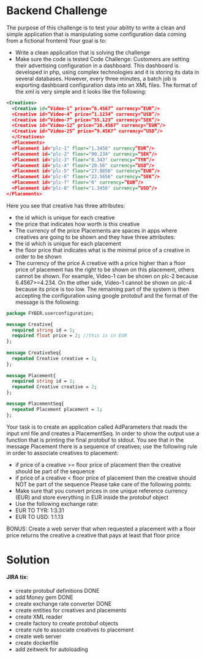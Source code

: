 # Backend Challenge
The purpose of this challenge is to test your ability to write a clean and simple application that is
manipulating some configuration data coming from a fictional frontend
Your goal is to:
- Write a clean application that is solving the challenge
- Make sure the code is tested
  Code Challenge: Customers are setting their advertising configuration in a dashboard. This
  dashboard is developed in php, using complex technologies and it is storing its data in several
  databases. However, every three minutes, a batch job is exporting dashboard configuration data
  into an XML files. The format of the xml is very simple and it looks like the following:

```XML
<Creatives>
  <Creative id=”Video-1” price=”6.4567” currency=”EUR”/>
  <Creative id=”Video-4” price=”1.1234” currency=”USD”/>
  <Creative id=”Video-7” price=”55.123” currency=”SEK”/>
  <Creative id=”Video-12” price=”16.4567” currency=”EUR”/>
  <Creative id=”Video-25” price=”9.4567” currency=”USD”/>
  </Creatives>
  <Placements>
  <Placement id="plc-1" floor="1.3456" currency”EUR”/>
  <Placement id="plc-2" floor="90.234" currency=”SEK”/>
  <Placement id="plc-3" floor="8.343" currency=”TYR”/>
  <Placement id="plc-4" floor="20.56" currency=”USD”/>
  <Placement id="plc-5" floor="27.9856" currency=”EUR”/>
  <Placement id="plc-6" floor="22.5656" currency=”SEK”/>
  <Placement id="plc-7" floor="0" currency=”EUR”/>
  <Placement id="plc-8" floor="1.3456" currency=”USD”/>
</Placements>
```

Here you see that creative has three attributes:
- the id which is unique for each creative
- the price that indicates how worth is this creative
- The currency of the price
  Placements are spaces in apps where creatives are going to be shown and they have three attributes:
- the id which is unique for each placement
- the floor price that indicates what is the minimal price of a creative in order to be shown
- The currency of the price
  A creative with a price higher than a floor price of placement has the right to be shown on this placement,
  others cannot be shown. For example, Video-1 can be shown on plc-2 because 6.4567>=4.234.
  On the other side, Video-1 cannot be shown on plc-4 because its price is too low.
  The remaining part of the system is then accepting the configuration using google protobuf and the format
  of the message is the following:

```protobuf
package FYBER.userconfiguration;

message Creative{
  required string id = 1;
  required float price = 2; //this is in EUR
};
  
message CreativeSeq{
  repeated Creative creative = 1;
};
  
message Placement{
  required string id = 1;
  repeated Creative creative = 2;
};

message PlacementSeq{
  repeated Placement placement = 1;
};
```
  
Your task is to create an application called AdParameters that reads the input xml file and
creates a PlacementSeq. In order to show the output use a function that is printing the final
protobuf to stdout. You see that in the message Placement there is a sequence of creatives; use
the following rule in order to associate creatives to placement:
- if price of a creative >= floor price of placement then the creative should be part of the
  sequence
- if price of a creative < floor price of placement then the creative should NOT be part of
  the sequence
  Please take care of the following points:
- Make sure that you convert prices in one unique reference currency (EUR) and store
  everything in EUR inside the protobuf object
- Use the following exchange rate:
- EUR TO TYR: 1:3.31
- EUR TO USD: 1:1.13
  
BONUS: Create a web server that when requested a placement with a floor price returns the
creative a creative that pays at least that floor price


# Solution

#### JIRA tix:
- create protobuf definitions DONE
- add Money gem DONE
- create exchange rate converter DONE
- create entities for creatives and placements
- create XML reader
- create factory to create protobuf objects
- create rule to associate creatives to placement
- create web server
- create dockerfile
- add zeitwerk for autoloading
